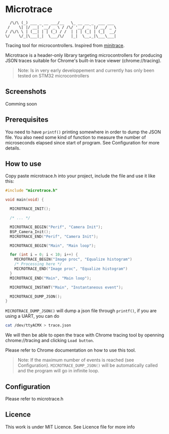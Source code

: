 # Microtrace

```
  /\/\ (_) ___ _ __ ___/__   \_ __ __ _  ___ ___ 
 /    \| |/ __| '__/ _ \ / /\/ '__/ _` |/ __/ _ \
/ /\/\ \ | (__| | | (_) / /  | | | (_| | (_|  __/
\/    \/_|\___|_|  \___/\/   |_|  \__,_|\___\___|

```

Tracing tool for microcontrollers. Inspired from [minitrace](https://github.com/hrydgard/minitrace). 

Microtrace is a header-only library targeting microcontrollers for producing JSON traces suitable for Chrome's built-in trace viewer (chrome://tracing).

> Note: Is in very early developpement and currently has only been tested on STM32 microcontrollers

## Screenshots

Comming soon

## Prerequisites

You need to have `printf()` printing somewhere in order to dump the JSON file. You also need some kind of function to measure the number of microseconds elapsed since start of program. See Configuration for more details.

## How to use 

Copy paste microtrace.h into your project, include the file and use it like this:

```c
#include "microtrace.h"

void main(void) {

  MICROTRACE_INIT();

  /* ... */

  MICROTRACE_BEGIN("Perif", "Camera Init");
  BSP_Camera_Init();
  MICROTRACE_END("Perif", "Camera Init");

  MICROTRACE_BEGIN("Main", "Main loop");

  for (int i = 0; i < 10; i++) {
    MICROTRACE_BEGIN("Image proc", "Equalize histogram")
    /* Processing here */
    MICROTRACE_END("Image proc", "Equalize histogram")
  }
  MICROTRACE_END("Main", "Main loop");

  MICROTRACE_INSTANT("Main", "Instantaneous event");

  MICROTRACE_DUMP_JSON();
}

```

`MICROTRACE_DUMP_JSON()` will dump a json file through `printf()`, if you are using a UART, you can do 

```sh
cat /dev/ttyACMX > trace.json
```

We will then be able to open the trace with Chrome tracing tool by openning chrome://tracing and clicking `Load button`.

Please refer to Chrome documentation on how to use this tool.

> Note: If the maximum number of events is reached (see Configuration). `MICROTRACE_DUMP_JSON()` will be automatically called and the program will go in infinite loop.

## Configuration 

Please refer to microtrace.h 

## Licence 

This work is under MIT Licence. See Licence file for more info
